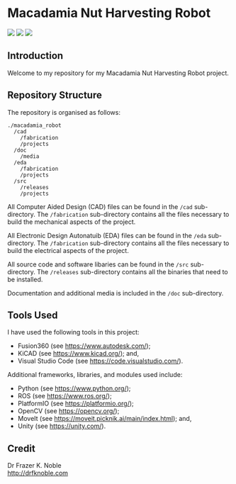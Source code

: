 # Macadamia Nut Harvesting Robot

![](https://img.shields.io/badge/CAD-Fusion360-red)
![](https://img.shields.io/badge/EDA-KiCad-yellow)
![](https://img.shields.io/badge/IDE-VSCode-blue)

## Introduction

Welcome to my repository for my Macadamia Nut Harvesting Robot project.

## Repository Structure

The repository is organised as follows:

```console
./macadamia_robot
  /cad
    /fabrication
    /projects
  /doc
    /media
  /eda
    /fabrication
    /projects
  /src
    /releases
    /projects
```

All Computer Aided Design (CAD) files can be found in the `/cad` sub-directory. The `/fabrication` sub-directory contains all the files necessary to build the mechanical aspects of the project.  

All Electronic Design Autonatuib (EDA) files can be found in the `/eda` sub-directory. The `/fabrication` sub-directory contains all the files necessary to build the electrical aspects of the project.  

All source code and software libaries can be found in the `/src` sub-directory. The `/releases` sub-directory contains all the binaries that need to be installed.  

Documentation and additional media is included in the `/doc` sub-directory.  

## Tools Used

I have used the following tools in this project:
- Fusion360 (see https://www.autodesk.com/);
- KiCAD (see https://www.kicad.org/); and,
- Visual Studio Code (see https://code.visualstudio.com/).

Additional frameworks, libraries, and modules used include:
- Python (see https://www.python.org/);
- ROS (see https://www.ros.org/);
- PlatformIO (see https://platformio.org/);
- OpenCV (see https://opencv.org/); 
- MoveIt (see https://moveit.picknik.ai/main/index.html); and,
- Unity (see https://unity.com/). 

## Credit

Dr Frazer K. Noble  
http://drfknoble.com
